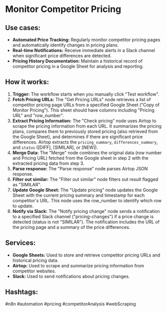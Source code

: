 # Monitor Competitor Pricing

## Use cases:
- **Automated Price Tracking:** Regularly monitor competitor pricing pages and automatically identify changes in pricing plans.
- **Real-time Notifications:** Receive immediate alerts in a Slack channel when significant price differences are detected.
- **Pricing History Documentation:** Maintain a historical record of competitor pricing in a Google Sheet for analysis and reporting.

## How it works:

1. **Trigger:** The workflow starts when you manually click "Test workflow".
2. **Fetch Pricing URLs:** The "Get Pricing URLs" node retrieves a list of competitor pricing page URLs from a specified Google Sheet ("Copy of Monitor Pricing"). This sheet should have columns including "Pricing URL" and "row_number".
3. **Extract Pricing Information:** The "Check pricing" node uses Airtop to scrape the pricing information from each URL.  It summarizes the pricing plans, compares them to previously stored pricing (also retrieved from the Google Sheet), and determines if there are significant price differences. Airtop extracts the `pricing_summary`, `differences_summary`, and `status` ([DIFF], [SIMILAR], or [NEW]).
4. **Merge Data:** The "Merge" node combines the original data (row number and Pricing URL) fetched from the Google sheet in step 2 with the extracted pricing data from step 3.
5. **Parse response:** The "Parse response" node parses Airtop JSON response.
6. **Filter out similar:** The "Filter out similar" node filters out result flagged as "SIMILAR".
7. **Update Google Sheet:** The "Update pricing" node updates the Google Sheet with the current pricing summary and timestamp for each competitor's URL. This node uses the row_number to identify which row to update.
8. **Notify via Slack:** The "Notify pricing change" node sends a notification to a specified Slack channel ("pricing-changes") if a price change is detected (status is not "SIMILAR").  The notification includes the URL of the pricing page and a summary of the price differences.

## Services:

- **Google Sheets:** Used to store and retrieve competitor pricing URLs and historical pricing data.
- **Airtop:** Used to scrape and summarize pricing information from competitor websites.
- **Slack:** Used to send notifications about pricing changes.

## Hashtags:

#n8n #automation #pricing #competitorAnalysis #webScraping
